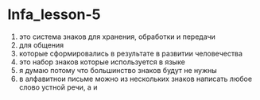 # Infa_lesson-5
1. это система знаков для хранения, обработки и передачи
2. для общения
3. которые сформировались в результате в развитии человечества
4. это набор знаков которые используется в языке
5. я думаю потому что большинство знаков будут не нужны
6. в алфавитнои письме можно из нескольких знаков написать любое слово устной речи, а и
